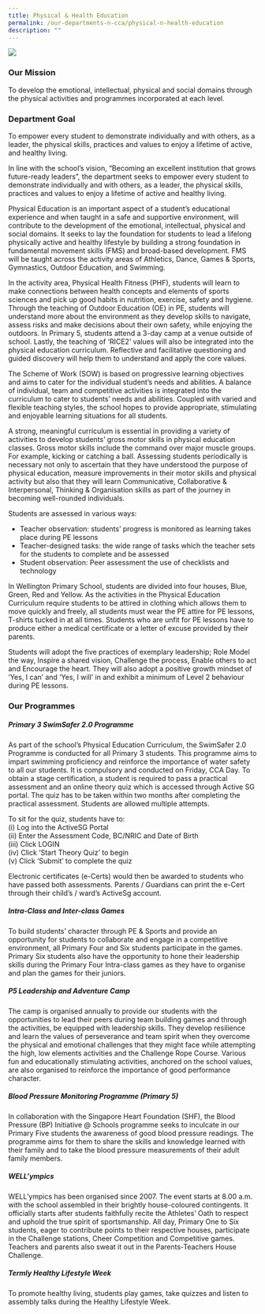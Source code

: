 ```yaml
---
title: Physical & Health Education
permalink: /our-departments-n-cca/physical-n-health-education
description: ""
---
```

![](/images/physical%20education%20department%20i.png)

### Our Mission

To develop the emotional, intellectual, physical and social domains through the physical activities and programmes incorporated at each level.

### Department Goal

To empower every student to demonstrate individually and with others, as a leader, the physical skills, practices and values to enjoy a lifetime of active, and healthy living.

In line with the school’s vision, “Becoming an excellent institution that grows future-ready leaders”, the department seeks to empower every student to demonstrate individually and with others, as a leader, the physical skills, practices and values to enjoy a lifetime of active and healthy living.

Physical Education is an important aspect of a student’s educational experience and when taught in a safe and supportive environment, will contribute to the development of the emotional, intellectual, physical and social domains. It seeks to lay the foundation for students to lead a lifelong physically active and healthy lifestyle by building a strong foundation in fundamental movement skills (FMS) and broad-based development. FMS will be taught across the activity areas of Athletics, Dance, Games & Sports, Gymnastics, Outdoor Education, and Swimming.  

In the activity area, Physical Health Fitness (PHF), students will learn to make connections between health concepts and elements of sports sciences and pick up good habits in nutrition, exercise, safety and hygiene. Through the teaching of Outdoor Education (OE) in PE, students will understand more about the environment as they develop skills to navigate, assess risks and make decisions about their own safety, while enjoying the outdoors. In Primary 5, students attend a 3-day camp at a venue outside of school. Lastly, the teaching of ‘RICE2’ values will also be integrated into the physical education curriculum. Reflective and facilitative questioning and guided discovery will help them to understand and apply the core values.

The Scheme of Work (SOW) is based on progressive learning objectives and aims to cater for the individual student’s needs and abilities. A balance of individual, team and competitive activities is integrated into the curriculum to cater to students’ needs and abilities. Coupled with varied and flexible teaching styles, the school hopes to provide appropriate, stimulating and enjoyable learning situations for all students.  

A strong, meaningful curriculum is essential in providing a variety of activities to develop students’ gross motor skills in physical education classes. Gross motor skills include the command over major muscle groups. For example, kicking or catching a ball. Assessing students periodically is necessary not only to ascertain that they have understood the purpose of physical education, measure improvements in their motor skills and physical activity but also that they will learn Communicative, Collaborative & Interpersonal, Thinking & Organisation skills as part of the journey in becoming well-rounded individuals.

Students are assessed in various ways:

* Teacher observation: students’ progress is monitored as learning takes place during PE lessons
* Teacher-designed tasks: the wide range of tasks which the teacher sets for the students to complete and be assessed 
* Student observation: Peer assessment the use of checklists and technology

In Wellington Primary School, students are divided into four houses, Blue, Green, Red and Yellow. As the activities in the Physical Education Curriculum require students to be attired in clothing which allows them to move quickly and freely, all students must wear the PE attire for PE lessons, T-shirts tucked in at all times. Students who are unfit for PE lessons have to produce either a medical certificate or a letter of excuse provided by their parents.   

Students will adopt the five practices of exemplary leadership; Role Model the way, Inspire a shared vision, Challenge the process, Enable others to act and Encourage the heart. They will also adopt a positive growth mindset of ‘Yes, I can’ and ‘Yes, I will’ in and exhibit a minimum of Level 2 behaviour during PE lessons.

### Our Programmes

##### Primary 3 SwimSafer 2.0 Programme

As part of the school’s Physical Education Curriculum, the SwimSafer 2.0 Programme is conducted for all Primary 3 students. This programme aims to impart swimming proficiency and reinforce the importance of water safety to all our students. It is compulsory and conducted on Friday, CCA Day. To obtain a stage certification, a student is required to pass a practical assessment and an online theory quiz which is accessed through Active SG portal. The quiz has to be taken within two months after completing the practical assessment. Students are allowed multiple attempts. 

To sit for the quiz, students have to: <br>
(i) Log into the ActiveSG Portal <br>
(ii) Enter the Assessment Code, BC/NRIC and Date of Birth <br>
(iii) Click LOGIN <br>
(iv) Click ‘Start Theory Quiz’ to begin <br>
(v) Click ‘Submit’ to complete the quiz   

Electronic certificates (e-Certs) would then be awarded to students who have passed both assessments. Parents / Guardians can print the e-Cert through their child’s / ward’s ActiveSg account.  

##### Intra-Class and Inter-class Games

To build students’ character through PE & Sports and provide an opportunity for students to collaborate and engage in a competitive environment, all Primary Four and Six students participate in the games. Primary Six students also have the opportunity to hone their leadership skills during the Primary Four Intra-class games as they have to organise and plan the games for their juniors.

##### P5 Leadership and Adventure Camp

The camp is organised annually to provide our students with the opportunities to lead their peers during team building games and through the activities, be equipped with leadership skills. They develop resilience and learn the values of perseverance and team spirit when they overcome the physical and emotional challenges that they might face while attempting the high, low elements activities and the Challenge Rope Course. Various fun and educationally stimulating activities, anchored on the school values, are also organised to reinforce the importance of good performance character.  
  
##### Blood Pressure Monitoring Programme (Primary 5)

In collaboration with the Singapore Heart Foundation (SHF), the Blood Pressure (BP) Initiative @ Schools programme seeks to inculcate in our Primary Five students the awareness of good blood pressure readings. The programme aims for them to share the skills and knowledge learned with their family and to take the blood pressure measurements of their adult family members.  

##### WELL’ympics

WELL’ympics has been organised since 2007. The event starts at 8.00 a.m. with the school assembled in their brightly house-coloured contingents. It officially starts after students faithfully recite the Athletes’ Oath to respect and uphold the true spirit of sportsmanship. All day, Primary One to Six students, eager to contribute points to their respective houses, participate in the Challenge stations, Cheer Competition and Competitive games. Teachers and parents also sweat it out in the Parents-Teachers House Challenge.  

##### Termly Healthy Lifestyle Week 

To promote healthy living, students play games, take quizzes and listen to assembly talks during the Healthy Lifestyle Week.